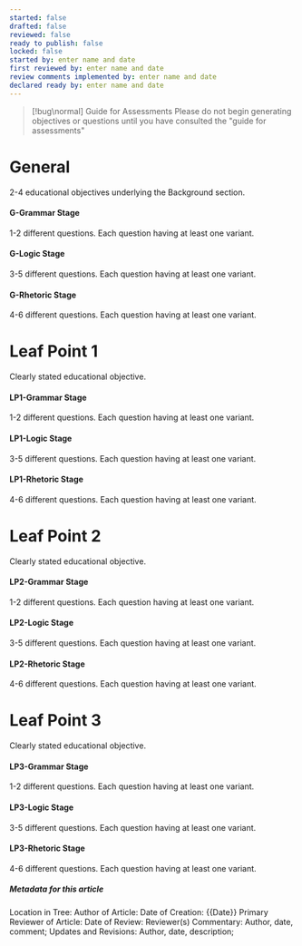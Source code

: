 ```yaml
---
started: false
drafted: false
reviewed: false
ready to publish: false
locked: false
started by: enter name and date
first reviewed by: enter name and date
review comments implemented by: enter name and date
declared ready by: enter name and date
---
```

>[!bug\normal] Guide for Assessments
>Please do not begin generating objectives or questions until you have consulted the "guide for assessments"
>
# General
2-4 educational objectives underlying the Background section.
#### G-Grammar Stage
1-2 different questions. Each question having at least one variant.
#### G-Logic Stage
3-5 different questions. Each question having at least one variant.
#### G-Rhetoric Stage
4-6 different questions. Each question having at least one variant.

# Leaf Point 1
Clearly stated educational objective.
#### LP1-Grammar Stage
1-2 different questions. Each question having at least one variant.
#### LP1-Logic Stage
3-5 different questions. Each question having at least one variant.
#### LP1-Rhetoric Stage
4-6 different questions. Each question having at least one variant.

# Leaf Point 2
Clearly stated educational objective.
#### LP2-Grammar Stage
1-2 different questions. Each question having at least one variant.
#### LP2-Logic Stage
3-5 different questions. Each question having at least one variant.
#### LP2-Rhetoric Stage
4-6 different questions. Each question having at least one variant.

# Leaf Point 3
Clearly stated educational objective.
#### LP3-Grammar Stage
1-2 different questions. Each question having at least one variant.
#### LP3-Logic Stage
3-5 different questions. Each question having at least one variant.
#### LP3-Rhetoric Stage
4-6 different questions. Each question having at least one variant.


##### Metadata for this article
Location in Tree:
Author of Article:
Date of Creation: {{Date}} 
Primary Reviewer of Article:
Date of Review:
Reviewer(s) Commentary: Author, date, comment;
Updates and Revisions: Author, date, description;
